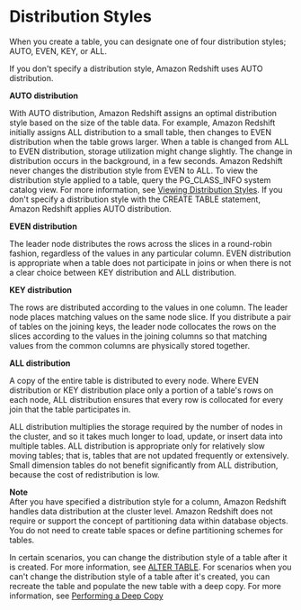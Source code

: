 # Distribution Styles<a name="c_choosing_dist_sort"></a>

 When you create a table, you can designate one of four distribution styles; AUTO, EVEN, KEY, or ALL\. 

If you don't specify a distribution style, Amazon Redshift uses AUTO distribution\.

 **AUTO distribution** 

With AUTO distribution, Amazon Redshift assigns an optimal distribution style based on the size of the table data\. For example, Amazon Redshift initially assigns ALL distribution to a small table, then changes to EVEN distribution when the table grows larger\. When a table is changed from ALL to EVEN distribution, storage utilization might change slightly\. The change in distribution occurs in the background, in a few seconds\. Amazon Redshift never changes the distribution style from EVEN to ALL\. To view the distribution style applied to a table, query the PG\_CLASS\_INFO system catalog view\. For more information, see [Viewing Distribution Styles](viewing-distribution-styles.md)\. If you don't specify a distribution style with the CREATE TABLE statement, Amazon Redshift applies AUTO distribution\. 

 **EVEN distribution** 

 The leader node distributes the rows across the slices in a round\-robin fashion, regardless of the values in any particular column\. EVEN distribution is appropriate when a table does not participate in joins or when there is not a clear choice between KEY distribution and ALL distribution\.

 **KEY distribution** 

 The rows are distributed according to the values in one column\. The leader node places matching values on the same node slice\. If you distribute a pair of tables on the joining keys, the leader node collocates the rows on the slices according to the values in the joining columns so that matching values from the common columns are physically stored together\. 

 **ALL distribution** 

 A copy of the entire table is distributed to every node\. Where EVEN distribution or KEY distribution place only a portion of a table's rows on each node, ALL distribution ensures that every row is collocated for every join that the table participates in\. 

 ALL distribution multiplies the storage required by the number of nodes in the cluster, and so it takes much longer to load, update, or insert data into multiple tables\. ALL distribution is appropriate only for relatively slow moving tables; that is, tables that are not updated frequently or extensively\. Small dimension tables do not benefit significantly from ALL distribution, because the cost of redistribution is low\. 

**Note**  
 After you have specified a distribution style for a column, Amazon Redshift handles data distribution at the cluster level\. Amazon Redshift does not require or support the concept of partitioning data within database objects\. You do not need to create table spaces or define partitioning schemes for tables\. 

In certain scenarios, you can change the distribution style of a table after it is created\. For more information, see [ALTER TABLE](r_ALTER_TABLE.md)\. For scenarios when you can't change the distribution style of a table after it's created, you can recreate the table and populate the new table with a deep copy\. For more information, see [Performing a Deep Copy](performing-a-deep-copy.md)